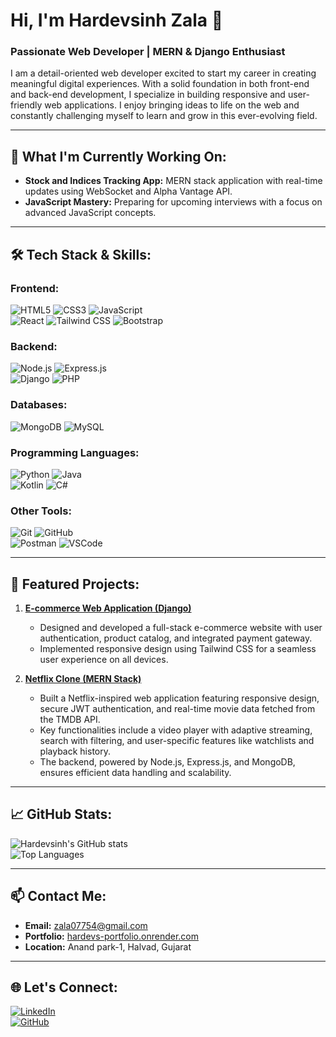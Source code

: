 # Hi, I'm Hardevsinh Zala 👋  
### Passionate Web Developer | MERN & Django Enthusiast  

I am a detail-oriented web developer excited to start my career in creating meaningful digital experiences. With a solid foundation in both front-end and back-end development, I specialize in building responsive and user-friendly web applications. I enjoy bringing ideas to life on the web and constantly challenging myself to learn and grow in this ever-evolving field.  

---

## 🔭 What I'm Currently Working On:  
- **Stock and Indices Tracking App:** MERN stack application with real-time updates using WebSocket and Alpha Vantage API.  
- **JavaScript Mastery:** Preparing for upcoming interviews with a focus on advanced JavaScript concepts.  

---

## 🛠️ Tech Stack & Skills:  

### Frontend:  
![HTML5](https://img.shields.io/badge/-HTML5-E34F26?style=flat-square&logo=html5&logoColor=white) 
![CSS3](https://img.shields.io/badge/-CSS3-1572B6?style=flat-square&logo=css3&logoColor=white) 
![JavaScript](https://img.shields.io/badge/-JavaScript-F7DF1E?style=flat-square&logo=javascript&logoColor=black)  
![React](https://img.shields.io/badge/-React-61DAFB?style=flat-square&logo=react&logoColor=black) 
![Tailwind CSS](https://img.shields.io/badge/-Tailwind%20CSS-38B2AC?style=flat-square&logo=tailwind-css&logoColor=white) 
![Bootstrap](https://img.shields.io/badge/-Bootstrap-7952B3?style=flat-square&logo=bootstrap&logoColor=white)  

### Backend:  
![Node.js](https://img.shields.io/badge/-Node.js-339933?style=flat-square&logo=node.js&logoColor=white) 
![Express.js](https://img.shields.io/badge/-Express.js-000000?style=flat-square&logo=express&logoColor=white)  
![Django](https://img.shields.io/badge/-Django-092E20?style=flat-square&logo=django&logoColor=white) 
![PHP](https://img.shields.io/badge/-PHP-777BB4?style=flat-square&logo=php&logoColor=white)  

### Databases:  
![MongoDB](https://img.shields.io/badge/-MongoDB-47A248?style=flat-square&logo=mongodb&logoColor=white) 
![MySQL](https://img.shields.io/badge/-MySQL-4479A1?style=flat-square&logo=mysql&logoColor=white)  

### Programming Languages:  
![Python](https://img.shields.io/badge/-Python-3776AB?style=flat-square&logo=python&logoColor=white) 
![Java](https://img.shields.io/badge/-Java-007396?style=flat-square&logo=java&logoColor=white)  
![Kotlin](https://img.shields.io/badge/-Kotlin-0095D5?style=flat-square&logo=kotlin&logoColor=white) 
![C#](https://img.shields.io/badge/-C%23-239120?style=flat-square&logo=c-sharp&logoColor=white)  

### Other Tools:  
![Git](https://img.shields.io/badge/-Git-F05032?style=flat-square&logo=git&logoColor=white) 
![GitHub](https://img.shields.io/badge/-GitHub-181717?style=flat-square&logo=github&logoColor=white)  
![Postman](https://img.shields.io/badge/-Postman-FF6C37?style=flat-square&logo=postman&logoColor=white) 
![VSCode](https://img.shields.io/badge/-VSCode-007ACC?style=flat-square&logo=visual-studio-code&logoColor=white)  

---

## 🚀 Featured Projects:  
1. **[E-commerce Web Application (Django)]()**  
   - Designed and developed a full-stack e-commerce website with user authentication, product catalog, and integrated payment gateway.  
   - Implemented responsive design using Tailwind CSS for a seamless user experience on all devices.  

2. **[Netflix Clone (MERN Stack)](https://mern-netflix-clone-4d8t.onrender.com)**  
   - Built a Netflix-inspired web application featuring responsive design, secure JWT authentication, and real-time movie data fetched from the TMDB API.  
   - Key functionalities include a video player with adaptive streaming, search with filtering, and user-specific features like watchlists and playback history.  
   - The backend, powered by Node.js, Express.js, and MongoDB, ensures efficient data handling and scalability.  

---

## 📈 GitHub Stats:  
![Hardevsinh's GitHub stats](https://github-readme-stats.vercel.app/api?username=yourusername&show_icons=true&theme=radical)  
![Top Languages](https://github-readme-stats.vercel.app/api/top-langs/?username=yourusername&layout=compact&theme=radical)  

---

## 📫 Contact Me:  
- **Email:** [zala07754@gmail.com](mailto:zala07754@gmail.com)  
- **Portfolio:** [hardevs-portfolio.onrender.com](https://hardevs-portfolio.onrender.com)  
- **Location:** Anand park-1, Halvad, Gujarat  

---

## 🌐 Let's Connect:  
[![LinkedIn](https://img.shields.io/badge/-LinkedIn-blue?style=flat-square&logo=LinkedIn&logoColor=white)](https://www.linkedin.com)  
[![GitHub](https://img.shields.io/badge/-GitHub-181717?style=flat-square&logo=github&logoColor=white)](https://github.com/yourusername)  

